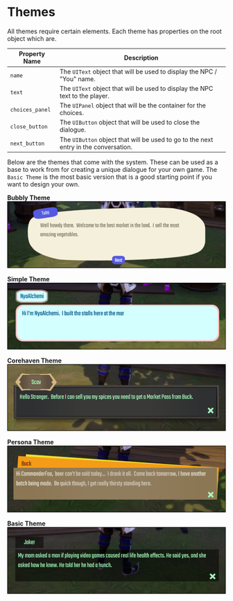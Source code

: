 # Themes

All themes require certain elements. Each theme has properties on the root object which are.

| Property Name | Description |
| ------------- | ----------- |
| `name` | The `UIText` object that will be used to display the NPC / "You" name. |
| `text` | The `UIText` object that will be used to display the NPC text to the player. |
| `choices_panel` | The `UIPanel` object that will be the container for the choices. |
| `close_button` | The `UIButton` object that will be used to close the dialogue. |
| `next_button` | The `UIButton` object that will be used to go to the next entry in the conversation. |

Below are the themes that come with the system. These can be used as a base to work from for creating a unique dialogue for your own game. The `Basic Theme` is the most basic version that is a good starting point if you want to design your own.

**Bubbly Theme**<br />
![Image](images/theme_1.png)

**Simple Theme**<br />
![Image](images/theme_2.png)

**Corehaven Theme**<br />
![Image](images/theme_3.png)

**Persona Theme**<br />
![Image](images/theme_4.png)

**Basic Theme**<br />
![Image](images/theme_5.png)
